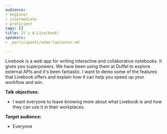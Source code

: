 ```yaml
---
audience:
- beginner
- intermediate
- proficient
tags: []
title: It's A-Live(book)
speakers:
- _participants/adam-lancaster.md

---
```

Livebook is a web app for writing interactive and collaborative notebooks. It gives you superpowers. We have been using them at Duffel to explore external APIs and it's been fantastic. I want to demo some of the features that Livebook offers and explain how it can help you speed up your workflow and win.

  
**Talk objectives:**

* I want everyone to leave knowing more about what Livebook is and how they can use it in their workplaces.

**Target audience:**

* Everyone